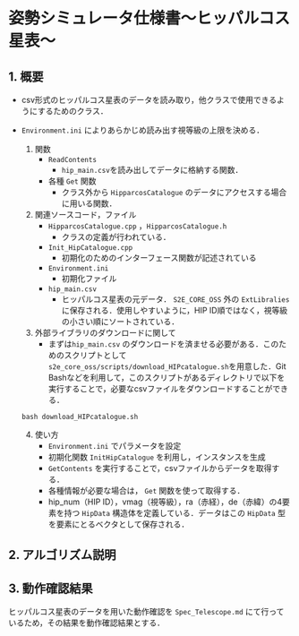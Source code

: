 # 姿勢シミュレータ仕様書～ヒッパルコス星表～

## 1.  概要
- csv形式のヒッパルコス星表のデータを読み取り，他クラスで使用できるようにするためのクラス．
- `Environment.ini` によりあらかじめ読み出す視等級の上限を決める．
    1. 関数
        + `ReadContents`
            * `hip_main.csv`を読み出してデータに格納する関数．
        + 各種 `Get` 関数
            * クラス外から `HipparcosCatalogue` のデータにアクセスする場合に用いる関数．
    2. 関連ソースコード，ファイル
        + `HipparcosCatalogue.cpp` ，`HipparcosCatalogue.h`
            * クラスの定義が行われている．
        + `Init_HipCatalogue.cpp`
            * 初期化のためのインターフェース関数が記述されている
        + `Environment.ini`
            * 初期化ファイル
        + `hip_main.csv`
            * ヒッパルコス星表の元データ． `S2E_CORE_OSS` 外の `ExtLibralies`  に保存される．使用しやすいように，HIP ID順ではなく，視等級の小さい順にソートされている．
    3. 外部ライブラリのダウンロードに関して
        + まずは`hip_main.csv` のダウンロードを済ませる必要がある．このためのスクリプトとして `s2e_core_oss/scripts/download_HIPcatalogue.sh`を用意した．Git Bashなどを利用して，このスクリプトがあるディレクトリで以下を実行することで，必要なcsvファイルをダウンロードすることができる．
    ```
    bash download_HIPcatalogue.sh 
    ``` 
    
    4. 使い方
        + `Environment.ini` でパラメータを設定
        + 初期化関数 `InitHipCatalogue` を利用し，インスタンスを生成
        + `GetContents` を実行することで，csvファイルからデータを取得する．
        + 各種情報が必要な場合は， `Get` 関数を使って取得する．
        + hip_num（HIP ID），vmag（視等級），ra（赤経），de（赤緯）の4要素を持つ `HipData` 構造体を定義している．データはこの `HipData` 型を要素にとるベクタとして保存される．

## 2. アルゴリズム説明

## 3. 動作確認結果
ヒッパルコス星表のデータを用いた動作確認を `Spec_Telescope.md` にて行っているため，その結果を動作確認結果とする．


